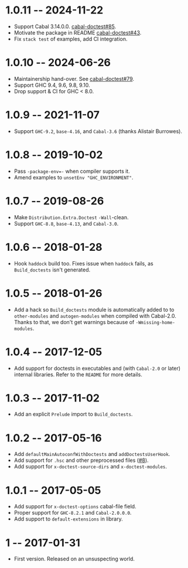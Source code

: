 # 1.0.11 -- 2024-11-22

* Support Cabal 3.14.0.0. [cabal-doctest#85][].
* Motivate the package in README [cabal-doctest#43][].
* Fix `stack test` of examples, add CI integration.

[cabal-doctest#43]: https://github.com/ulidtko/cabal-doctest/issues/43
[cabal-doctest#85]: https://github.com/ulidtko/cabal-doctest/issues/85

# 1.0.10 -- 2024-06-26

* Maintainership hand-over. See [cabal-doctest#79][].
* Support GHC 9.4, 9.6, 9.8, 9.10.
* Drop support & CI for GHC < 8.0.

[cabal-doctest#79]: https://github.com/ulidtko/cabal-doctest/issues/79

# 1.0.9 -- 2021-11-07

* Support `GHC-9.2`, `base-4.16`, and `Cabal-3.6` (thanks Alistair Burrowes).

# 1.0.8 -- 2019-10-02

* Pass `-package-env=-` when compiler supports it.
* Amend examples to `unsetEnv "GHC_ENVIRONMENT"`.

# 1.0.7 -- 2019-08-26

* Make `Distribution.Extra.Doctest` `-Wall`-clean.
* Support `GHC-8.8`, `base-4.13`, and `Cabal-3.0`.

# 1.0.6 -- 2018-01-28

* Hook `haddock` build too. Fixes issue when `haddock` fails, as
  `Build_doctests` isn't generated.

# 1.0.5 -- 2018-01-26

* Add a hack so `Build_doctests` module is automatically added to
  to `other-modules` and `autogen-modules` when compiled with Cabal-2.0.
  Thanks to that, we don't get warnings because of `-Wmissing-home-modules`.

# 1.0.4 -- 2017-12-05

* Add support for doctests in executables and (with `Cabal-2.0` or later)
  internal libraries. Refer to the `README` for more details.

# 1.0.3 -- 2017-11-02

* Add an explicit `Prelude` import to `Build_doctests`.

# 1.0.2 -- 2017-05-16

* Add `defaultMainAutoconfWithDoctests` and `addDoctestsUserHook`.
* Add support for `.hsc` and other preprocessed files
  ([#8](https://github.com/phadej/cabal-doctest/issues/8)).
* Add support for `x-doctest-source-dirs` and `x-doctest-modules`.

# 1.0.1 -- 2017-05-05

* Add support for `x-doctest-options` cabal-file field.
* Proper support for `GHC-8.2.1` and `Cabal-2.0.0.0`.
* Add support to `default-extensions` in library.

# 1  -- 2017-01-31

* First version. Released on an unsuspecting world.
